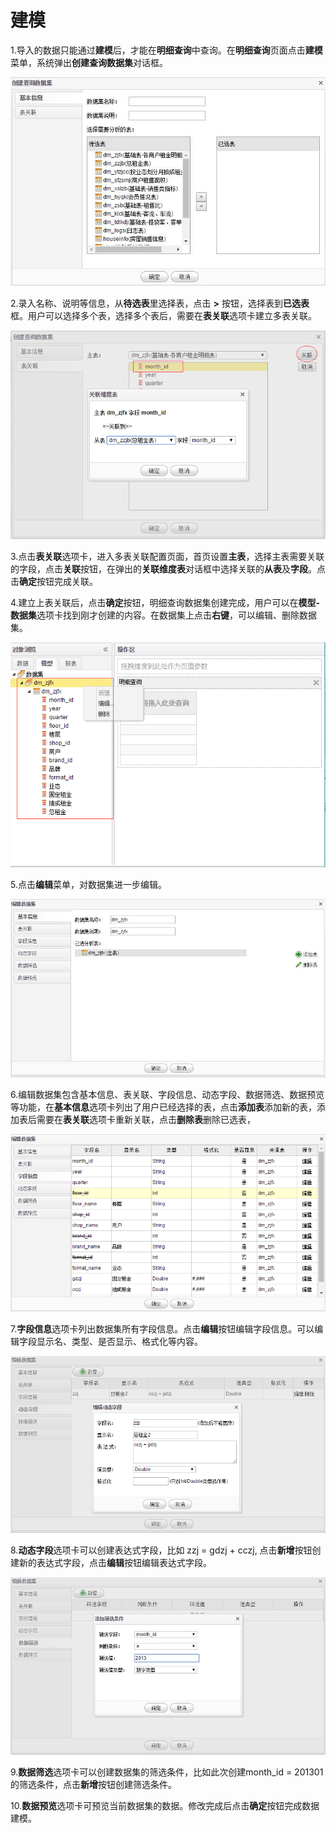 # 建模

1.导入的数据只能通过**建模**后，才能在**明细查询**中查询。在**明细查询**页面点击**建模**菜单，系统弹出**创建查询数据集**对话框。

![建模](QQ图片20161208104356.jpg)

2.录入名称、说明等信息，从**待选表**里选择表，点击 **>** 按钮，选择表到**已选表**框。用户可以选择多个表，选择多个表后，需要在**表关联**选项卡建立多表关联。

![表关联](QQ图片20161208112309.png)

3.点击**表关联**选项卡，进入多表关联配置页面，首页设置**主表**，选择主表需要关联的字段，点击**关联**按钮，在弹出的**关联维度表**对话框中选择关联的**从表**及**字段**。点击**确定**按钮完成关联。

4.建立上表关联后，点击**确定**按钮，明细查询数据集创建完成，用户可以在**模型-数据集**选项卡找到刚才创建的内容。在数据集上点击**右键**，可以编辑、删除数据集。

![数据集](QQ图片20161208113020.png)

5.点击**编辑**菜单，对数据集进一步编辑。

![编辑数据集](QQ图片20161208113535.jpg)

6.编辑数据集包含基本信息、表关联、字段信息、动态字段、数据筛选、数据预览等功能，在**基本信息**选项卡列出了用户已经选择的表，点击**添加表**添加新的表，添加表后需要在**表关联**选项卡重新关联，点击**删除表**删除已选表，

![表关联](QQ图片20161208113943.png)

7.**字段信息**选项卡列出数据集所有字段信息。点击**编辑**按钮编辑字段信息。可以编辑字段显示名、类型、是否显示、格式化等内容。

![动态字段](QQ图片20161208114749.png)

8.**动态字段**选项卡可以创建表达式字段，比如 zzj = gdzj + cczj, 点击**新增**按钮创建新的表达式字段，点击**编辑**按钮编辑表达式字段。

![数据筛选](QQ图片20161208114855.jpg)

9.**数据筛选**选项卡可以创建数据集的筛选条件，比如此次创建month_id = 201301 的筛选条件，点击**新增**按钮创建筛选条件。

10.**数据预览**选项卡可预览当前数据集的数据。修改完成后点击**确定**按钮完成数据建模。
